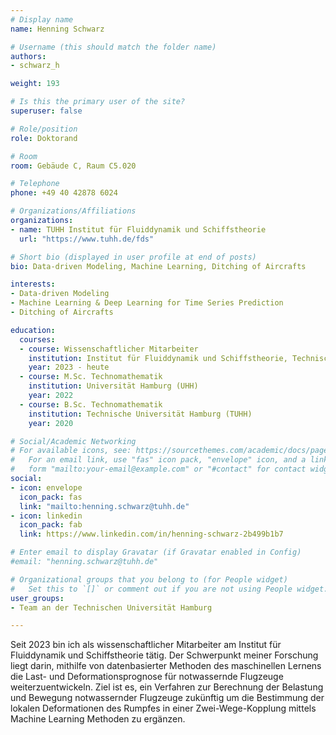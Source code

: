 ```yaml
---
# Display name
name: Henning Schwarz

# Username (this should match the folder name)
authors:
- schwarz_h

weight: 193

# Is this the primary user of the site?
superuser: false

# Role/position
role: Doktorand

# Room
room: Gebäude C, Raum C5.020

# Telephone
phone: +49 40 42878 6024

# Organizations/Affiliations
organizations:
- name: TUHH Institut für Fluiddynamik und Schiffstheorie
  url: "https://www.tuhh.de/fds"

# Short bio (displayed in user profile at end of posts)
bio: Data-driven Modeling, Machine Learning, Ditching of Aircrafts

interests:
- Data-driven Modeling
- Machine Learning & Deep Learning for Time Series Prediction
- Ditching of Aircrafts

education:
  courses:
  - course: Wissenschaftlicher Mitarbeiter
    institution: Institut für Fluiddynamik und Schiffstheorie, Technische Universität Hamburg (TUHH)
    year: 2023 - heute
  - course: M.Sc. Technomathematik
    institution: Universität Hamburg (UHH)
    year: 2022
  - course: B.Sc. Technomathematik
    institution: Technische Universität Hamburg (TUHH)
    year: 2020

# Social/Academic Networking
# For available icons, see: https://sourcethemes.com/academic/docs/page-builder/#icons
#   For an email link, use "fas" icon pack, "envelope" icon, and a link in the
#   form "mailto:your-email@example.com" or "#contact" for contact widget.
social:
- icon: envelope
  icon_pack: fas
  link: "mailto:henning.schwarz@tuhh.de"
- icon: linkedin
  icon_pack: fab
  link: https://www.linkedin.com/in/henning-schwarz-2b499b1b7

# Enter email to display Gravatar (if Gravatar enabled in Config)
#email: "henning.schwarz@tuhh.de"

# Organizational groups that you belong to (for People widget)
#   Set this to `[]` or comment out if you are not using People widget.
user_groups:
- Team an der Technischen Universität Hamburg

---
```


Seit 2023 bin ich als wissenschaftlicher Mitarbeiter am Institut für Fluiddynamik und Schiffstheorie tätig. Der Schwerpunkt meiner Forschung liegt darin, mithilfe von datenbasierter Methoden des maschinellen Lernens die Last- und Deformationsprognose für notwassernde Flugzeuge weiterzuentwickeln. Ziel ist es, ein Verfahren zur Berechnung der Belastung und Bewegung notwassernder Flugzeuge zukünftig um die Bestimmung der lokalen Deformationen des Rumpfes in einer Zwei-Wege-Kopplung mittels Machine Learning Methoden zu ergänzen.
